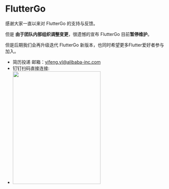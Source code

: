 # FlutterGo

感谢大家一直以来对 FlutterGo 的支持与反馈。



但是 **由于团队内部组织调整变更**，很遗憾的宣布 FlutterGo 目前**暂停维护**。



但是后期我们会再升级迭代 FlutterGo 新版本，也同时希望更多Flutter爱好者参与加入。



- 简历投递 邮箱：yifeng.yl@alibaba-inc.com
- 钉钉扫码直接连接:
- <img src="https://mmbiz.qpic.cn/sz_mmbiz_png/udZl15qqib0OaD86WS3NwoaWadpxicmZqf2JLT5KLOhkEA2uUSJ87XwCiaopFdfEibvMynZCFJ1dVNV5YSSoHsMHHw/640?wx_fmt=png&tp=webp&wxfrom=5&wx_lazy=1&wx_co=1" width=278 height=357>
